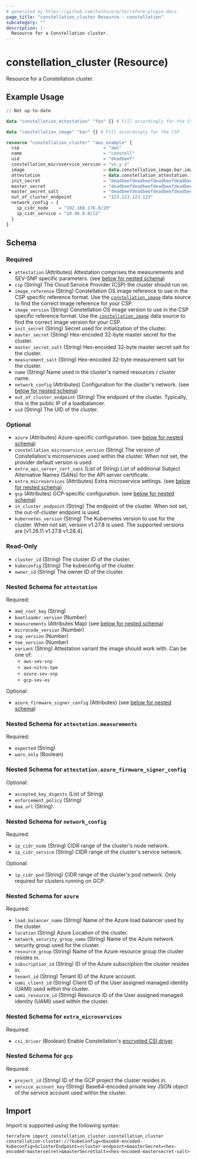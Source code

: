 ```yaml
---
# generated by https://github.com/hashicorp/terraform-plugin-docs
page_title: "constellation_cluster Resource - constellation"
subcategory: ""
description: |-
  Resource for a Constellation cluster.
---
```


# constellation_cluster (Resource)

Resource for a Constellation cluster.

## Example Usage

```terraform
// Not up-to-date

data "constellation_attestation" "foo" {} # Fill accordingly for the CSP and attestation variant

data "constellation_image" "bar" {} # Fill accordingly for the CSP

resource "constellation_cluster" "aws_example" {
  csp                                = "aws"
  name                               = "constell"
  uid                                = "deadbeef"
  constellation_microservice_version = "vx.y.z"
  image                              = data.constellation_image.bar.image
  attestation                        = data.constellation_attestation.foo.attestation
  init_secret                        = "deadbeefdeadbeefdeadbeefdeadbeefdeadbeefdeadbeefdeadbeefdeadbeef"
  master_secret                      = "deadbeefdeadbeefdeadbeefdeadbeefdeadbeefdeadbeefdeadbeefdeadbeef"
  master_secret_salt                 = "deadbeefdeadbeefdeadbeefdeadbeefdeadbeefdeadbeefdeadbeefdeadbeef"
  out_of_cluster_endpoint            = "123.123.123.123"
  network_config = {
    ip_cidr_node    = "192.168.176.0/20"
    ip_cidr_service = "10.96.0.0/12"
  }
}
```

<!-- schema generated by tfplugindocs -->
## Schema

### Required

- `attestation` (Attributes) Attestation comprises the measurements and SEV-SNP specific parameters. (see [below for nested schema](#nestedatt--attestation))
- `csp` (String) The Cloud Service Provider (CSP) the cluster should run on.
- `image_reference` (String) Constellation OS image reference to use in the CSP specific reference format. Use the [`constellation_image`](../data-sources/image.md) data source to find the correct image reference for your CSP.
- `image_version` (String) Constellation OS image version to use in the CSP specific reference format. Use the [`constellation_image`](../data-sources/image.md) data source to find the correct image version for your CSP.
- `init_secret` (String) Secret used for initialization of the cluster.
- `master_secret` (String) Hex-encoded 32-byte master secret for the cluster.
- `master_secret_salt` (String) Hex-encoded 32-byte master secret salt for the cluster.
- `measurement_salt` (String) Hex-encoded 32-byte measurement salt for the cluster.
- `name` (String) Name used in the cluster's named resources / cluster name.
- `network_config` (Attributes) Configuration for the cluster's network. (see [below for nested schema](#nestedatt--network_config))
- `out_of_cluster_endpoint` (String) The endpoint of the cluster. Typically, this is the public IP of a loadbalancer.
- `uid` (String) The UID of the cluster.

### Optional

- `azure` (Attributes) Azure-specific configuration. (see [below for nested schema](#nestedatt--azure))
- `constellation_microservice_version` (String) The version of Constellation's microservices used within the cluster. When not set, the provider default version is used.
- `extra_api_server_cert_sans` (List of String) List of additional Subject Alternative Names (SANs) for the API server certificate.
- `extra_microservices` (Attributes) Extra microservice settings. (see [below for nested schema](#nestedatt--extra_microservices))
- `gcp` (Attributes) GCP-specific configuration. (see [below for nested schema](#nestedatt--gcp))
- `in_cluster_endpoint` (String) The endpoint of the cluster. When not set, the out-of-cluster endpoint is used.
- `kubernetes_version` (String) The Kubernetes version to use for the cluster. When not set, version v1.27.8 is used. The supported versions are [v1.26.11 v1.27.8 v1.28.4].

### Read-Only

- `cluster_id` (String) The cluster ID of the cluster.
- `kubeconfig` (String) The kubeconfig of the cluster.
- `owner_id` (String) The owner ID of the cluster.

<a id="nestedatt--attestation"></a>
### Nested Schema for `attestation`

Required:

- `amd_root_key` (String)
- `bootloader_version` (Number)
- `measurements` (Attributes Map) (see [below for nested schema](#nestedatt--attestation--measurements))
- `microcode_version` (Number)
- `snp_version` (Number)
- `tee_version` (Number)
- `variant` (String) Attestation variant the image should work with. Can be one of:
  * `aws-sev-snp`
  * `aws-nitro-tpm`
  * `azure-sev-snp`
  * `gcp-sev-es`

Optional:

- `azure_firmware_signer_config` (Attributes) (see [below for nested schema](#nestedatt--attestation--azure_firmware_signer_config))

<a id="nestedatt--attestation--measurements"></a>
### Nested Schema for `attestation.measurements`

Required:

- `expected` (String)
- `warn_only` (Boolean)


<a id="nestedatt--attestation--azure_firmware_signer_config"></a>
### Nested Schema for `attestation.azure_firmware_signer_config`

Optional:

- `accepted_key_digests` (List of String)
- `enforcement_policy` (String)
- `maa_url` (String)



<a id="nestedatt--network_config"></a>
### Nested Schema for `network_config`

Required:

- `ip_cidr_node` (String) CIDR range of the cluster's node network.
- `ip_cidr_service` (String) CIDR range of the cluster's service network.

Optional:

- `ip_cidr_pod` (String) CIDR range of the cluster's pod network. Only required for clusters running on GCP.


<a id="nestedatt--azure"></a>
### Nested Schema for `azure`

Required:

- `load_balancer_name` (String) Name of the Azure load balancer used by the cluster.
- `location` (String) Azure Location of the cluster.
- `network_security_group_name` (String) Name of the Azure network security group used for the cluster.
- `resource_group` (String) Name of the Azure resource group the cluster resides in.
- `subscription_id` (String) ID of the Azure subscription the cluster resides in.
- `tenant_id` (String) Tenant ID of the Azure account.
- `uami_client_id` (String) Client ID of the User assigned managed identity (UAMI) used within the cluster.
- `uami_resource_id` (String) Resource ID of the User assigned managed identity (UAMI) used within the cluster.


<a id="nestedatt--extra_microservices"></a>
### Nested Schema for `extra_microservices`

Required:

- `csi_driver` (Boolean) Enable Constellation's [encrypted CSI driver](https://docs.edgeless.systems/constellation/workflows/storage).


<a id="nestedatt--gcp"></a>
### Nested Schema for `gcp`

Required:

- `project_id` (String) ID of the GCP project the cluster resides in.
- `service_account_key` (String) Base64-encoded private key JSON object of the service account used within the cluster.

## Import

Import is supported using the following syntax:

```shell
terraform import constellation_cluster.constellation_cluster constellation-cluster://?kubeConfig=<base64-encoded-kubeconfig>&clusterEndpoint=<cluster-endpoint>&masterSecret=<hex-encoded-mastersecret>&masterSecretSalt=<hex-encoded-mastersecret-salt>
```
